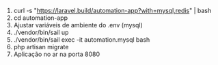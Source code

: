 1) curl -s "https://laravel.build/automation-app?with=mysql,redis" | bash
2) cd automation-app
3) Ajustar variáveis de ambiente do .env (mysql)
3) ./vendor/bin/sail up
4) ./vendor/bin/sail exec -it automation.mysql bash
5) php artisan migrate
6) Aplicação no ar na porta 8080
